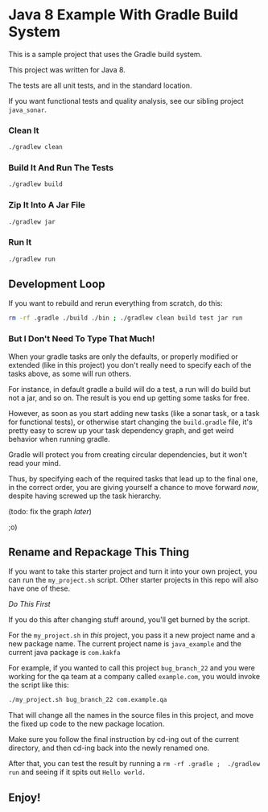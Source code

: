 # Java 8 Example With Gradle Build System

This is a sample project that uses the Gradle build system.

This project was written for Java 8.

The tests are all unit tests, and in the standard location.

If you want functional tests and quality analysis, see our sibling project `java_sonar`. 

### Clean It

```bash
./gradlew clean
```

### Build It And Run The Tests

```bash
./gradlew build 
```

### Zip It Into A Jar File 

```bash
./gradlew jar
```

### Run It

```bash
./gradlew run
```

## Development Loop

If you want to rebuild and rerun everything from scratch, do this:

```bash
rm -rf .gradle ./build ./bin ; ./gradlew clean build test jar run
```

### But I Don't Need To Type That Much!

When your gradle tasks are only the defaults, or properly modified or extended
(like in this project) you don't really need to specify each of the tasks above,
as some will run others.

For instance, in default gradle a build will do a test, a run will do build
but not a jar, and so on. The result is you end up getting some tasks for free.

However, as soon as you start adding new tasks (like a sonar task, or a task for
functional tests), or otherwise start changing the `build.gradle` file, it's pretty
easy to screw up your task dependency graph, and get weird behavior when running gradle.

Gradle will protect you from creating circular dependencies, but it won't read your mind.

Thus, by specifying each of the required tasks that lead up to the final one,
in the correct order, you are giving yourself a chance to move forward _now_,
despite having screwed up the task hierarchy.

(todo: fix the graph _later_)

;o)


## Rename and Repackage This Thing

If you want to take this starter project and turn it into your own project,
you can run the `my_project.sh` script. Other starter projects in this repo
will also have one of these.

*Do This First*

If you do this after changing stuff around, you'll get burned by the script.

For the `my_project.sh` in _this_ project, you pass it a new project name and
a new package name. The current project name is `java_example` and the current
java package is `com.kakfa`

For example, if you wanted to call this project `bug_branch_22` and you were working for
the qa team at a company called `example.com`, you would invoke the script
like this:

```bash
./my_project.sh bug_branch_22 com.example.qa
```

That will change all the names in the source files in this project,
and move the fixed up code to the new package location.

Make sure you follow the final instruction by cd-ing out of the current directory,
and then cd-ing back into the newly renamed one.

After that, you can test the result by running a `rm -rf .gradle ;  ./gradlew run`
and seeing if it spits out `Hello world.`


## Enjoy!
